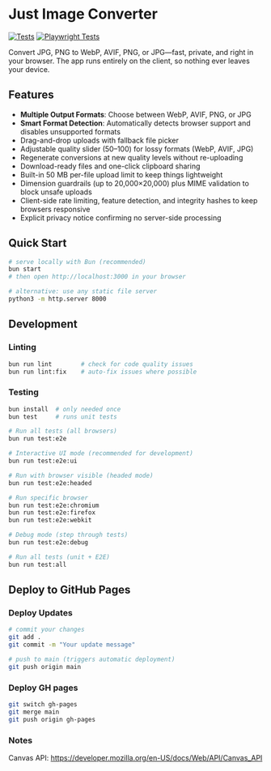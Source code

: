 # Just Image Converter

[![Tests](https://github.com/donpui/image-converter/actions/workflows/tests.yml/badge.svg)](https://github.com/donpui/image-converter/actions/workflows/tests.yml)
[![Playwright Tests](https://github.com/donpui/image-converter/actions/workflows/playwright.yml/badge.svg)](https://github.com/donpui/image-converter/actions/workflows/playwright.yml)

Convert JPG, PNG to WebP, AVIF, PNG, or JPG—fast, private, and right in your browser. The app runs entirely on the client, so nothing ever leaves your device. 

## Features
- **Multiple Output Formats**: Choose between WebP, AVIF, PNG, or JPG
- **Smart Format Detection**: Automatically detects browser support and disables unsupported formats
- Drag-and-drop uploads with fallback file picker
- Adjustable quality slider (50–100) for lossy formats (WebP, AVIF, JPG)
- Regenerate conversions at new quality levels without re-uploading
- Download-ready files and one-click clipboard sharing
- Built-in 50 MB per-file upload limit to keep things lightweight
- Dimension guardrails (up to 20,000×20,000) plus MIME validation to block unsafe uploads
- Client-side rate limiting, feature detection, and integrity hashes to keep browsers responsive
- Explicit privacy notice confirming no server-side processing

## Quick Start
```bash
# serve locally with Bun (recommended)
bun start
# then open http://localhost:3000 in your browser

# alternative: use any static file server
python3 -m http.server 8000
```

## Development

### Linting
```bash
bun run lint        # check for code quality issues
bun run lint:fix    # auto-fix issues where possible
```

### Testing
```bash
bun install  # only needed once
bun test     # runs unit tests
```


```bash
# Run all tests (all browsers)
bun run test:e2e

# Interactive UI mode (recommended for development)
bun run test:e2e:ui

# Run with browser visible (headed mode)
bun run test:e2e:headed

# Run specific browser
bun run test:e2e:chromium
bun run test:e2e:firefox
bun run test:e2e:webkit

# Debug mode (step through tests)
bun run test:e2e:debug

# Run all tests (unit + E2E)
bun run test:all
```

## Deploy to GitHub Pages

### Deploy Updates
```bash
# commit your changes
git add .
git commit -m "Your update message"

# push to main (triggers automatic deployment)
git push origin main
```

### Deploy GH pages
```bash
git switch gh-pages
git merge main
git push origin gh-pages
```

### Notes

Canvas API: https://developer.mozilla.org/en-US/docs/Web/API/Canvas_API